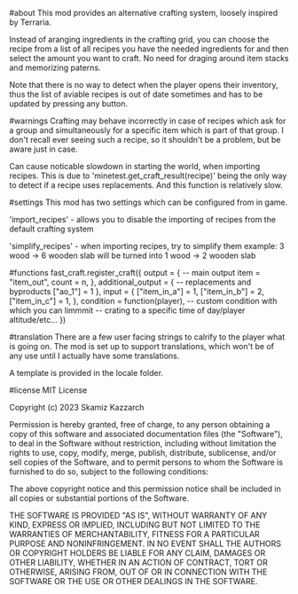 #about
This mod provides an alternative crafting system, loosely inspired by Terraria.

Instead of aranging ingredients in the crafting grid, you can choose the recipe
from a list of all recipes you have the needed ingredients for and then select
the amount you want to craft. No need for draging around item stacks and
memorizing paterns.

Note that there is no way to detect when the player opens their inventory,
thus the list of aviable recipes is out of date sometimes
and has to be updated by pressing any button.

#warnings
Crafting may behave incorrectly in case of recipes which ask for a group and
simultaneously for a specific item which is part of that group.
I don't recall ever seeing such a recipe, so it shouldn't be a problem,
but be aware just in case.

Can cause noticable slowdown in starting the world, when importing recipes.
This is due to 'minetest.get_craft_result(recipe)' being the only way to detect
if a recipe uses replacements. And this function is relatively slow.

#settings
This mod has two settings which can be configured from in game.

'import_recipes' - allows you to disable the importing of recipes from the
					default crafting system

'simplify_recipes' - when importing recipes, try to simplify them
	example: 3 wood -> 6 wooden slab will be turned into 1 wood -> 2 wooden slab

#functions
fast_craft.register_craft({
	output = { -- main output
		item = "item_out",
		count = n,
	},
	additional_output = { -- replacements and byproducts
		["ao_1"] = 1
	},
	input = {
		["item_in_a"] = 1,
		["item_in_b"] = 2,
		["item_in_c"] = 1,
	},
	condition = function(player), -- custom condition with which you can limmmit
						-- crating to a specific time of day/player altitude/etc...
})

#translation
There are a few user facing strings to calrify to the player what is going on.
The mod is set up to support translations, which won't be of any use until I
actually have some translations.

A template is provided in the locale folder.

#license
MIT License

Copyright (c) 2023 Skamiz Kazzarch

Permission is hereby granted, free of charge, to any person obtaining a copy
of this software and associated documentation files (the "Software"), to deal
in the Software without restriction, including without limitation the rights
to use, copy, modify, merge, publish, distribute, sublicense, and/or sell
copies of the Software, and to permit persons to whom the Software is
furnished to do so, subject to the following conditions:

The above copyright notice and this permission notice shall be included in all
copies or substantial portions of the Software.

THE SOFTWARE IS PROVIDED "AS IS", WITHOUT WARRANTY OF ANY KIND, EXPRESS OR
IMPLIED, INCLUDING BUT NOT LIMITED TO THE WARRANTIES OF MERCHANTABILITY,
FITNESS FOR A PARTICULAR PURPOSE AND NONINFRINGEMENT. IN NO EVENT SHALL THE
AUTHORS OR COPYRIGHT HOLDERS BE LIABLE FOR ANY CLAIM, DAMAGES OR OTHER
LIABILITY, WHETHER IN AN ACTION OF CONTRACT, TORT OR OTHERWISE, ARISING FROM,
OUT OF OR IN CONNECTION WITH THE SOFTWARE OR THE USE OR OTHER DEALINGS IN THE
SOFTWARE.
